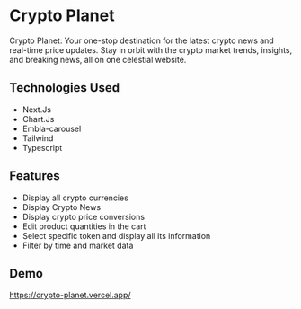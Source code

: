 # Crypto Planet

Crypto Planet: Your one-stop destination for the latest crypto news and real-time price updates. Stay in orbit with the crypto market trends, insights, and breaking news, all on one celestial website.

## Technologies Used

- Next.Js
- Chart.Js
- Embla-carousel
- Tailwind
- Typescript

## Features
- Display all crypto currencies
- Display Crypto News
- Display crypto price conversions
- Edit product quantities in the cart
- Select specific token and display all its information
- Filter by time and market data

## Demo

https://crypto-planet.vercel.app/
